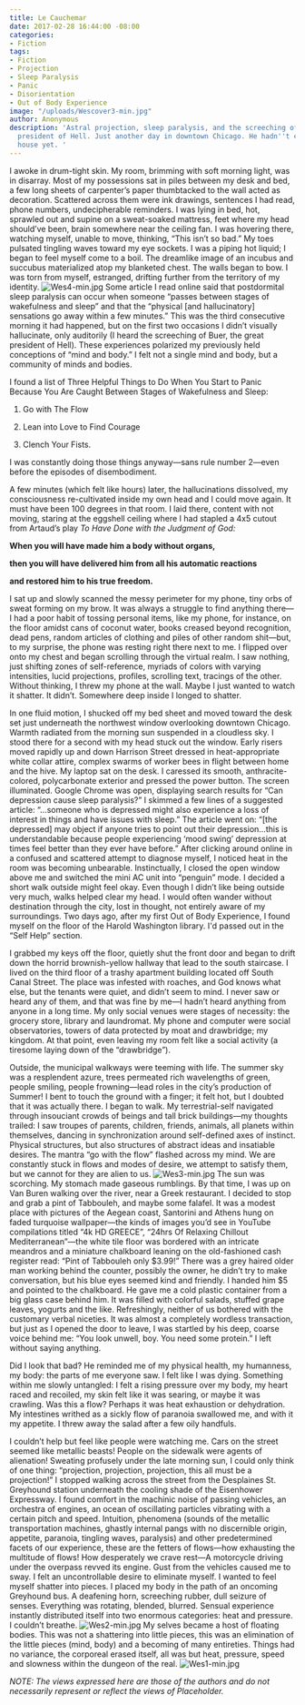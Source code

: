 ```yaml
---
title: Le Cauchemar
date: 2017-02-28 16:44:00 -08:00
categories:
- Fiction
tags:
- Fiction
- Projection
- Sleep Paralysis
- Panic
- Disorientation
- Out of Body Experience
image: "/uploads/Wescover3-min.jpg"
author: Anonymous
description: 'Astral projection, sleep paralysis, and the screeching of Buer, the
  president of Hell. Just another day in downtown Chicago. He hadn''t even left his
  house yet. '
---
```


I awoke in drum-tight skin. My room, brimming with soft morning light, was in disarray. Most of my possessions sat in piles between my desk and bed, a few long sheets of carpenter’s paper thumbtacked to the wall acted as decoration. Scattered across them were ink drawings, sentences I had read, phone numbers, undecipherable reminders. I was lying in bed, hot, sprawled out and supine on a sweat-soaked mattress, feet where my head should’ve been, brain somewhere near the ceiling fan. I was hovering there, watching myself, unable to move, thinking, “This isn’t so bad.” My toes pulsated tingling waves toward my eye sockets. I was a piping hot liquid; I began to feel myself come to a boil. The dreamlike image of an incubus and succubus materialized atop my blanketed chest. The walls began to bow. I was torn from myself, estranged, drifting further from the territory of my identity.
![Wes4-min.jpg](/uploads/Wes4-min.jpg)
Some article I read online said that postdormital sleep paralysis can occur when someone “passes between stages of wakefulness and sleep” and that the “physical \[and hallucinatory\] sensations go away within a few minutes.” This was the third consecutive morning it had happened, but on the first two occasions I didn’t visually hallucinate, only auditorily (I heard the screeching of Buer, the great president of Hell). These experiences polarized my previously held conceptions of “mind and body.” I felt not a single mind and body, but a community of minds and bodies.

I found a list of Three Helpful Things to Do When You Start to Panic Because You Are Caught Between Stages of Wakefulness and Sleep:

1. Go with The Flow

2. Lean into Love to Find Courage

3. Clench Your Fists.

I was constantly doing those things anyway—sans rule number 2—even before the episodes of disembodiment.

A few minutes (which felt like hours) later, the hallucinations dissolved, my consciousness re-cultivated inside my own head and I could move again. It must have been 100 degrees in that room. I laid there, content with not moving, staring at the eggshell ceiling where I had stapled a 4x5 cutout from Artaud’s play *To Have Done with the Judgment of God:*

**When you will have made him a body without organs,**

**then you will have delivered him from all his automatic reactions**

**and restored him to his true freedom.**

I sat up and slowly scanned the messy perimeter for my phone, tiny orbs of sweat forming on my brow. It was always a struggle to find anything there—I had a poor habit of tossing personal items, like my phone, for instance, on the floor amidst cans of coconut water, books creased beyond recognition, dead pens, random articles of clothing and piles of other random shit—but, to my surprise, the phone was resting right there next to me. I flipped over onto my chest and began scrolling through the virtual realm. I saw nothing, just shifting zones of self-reference, myriads of colors with varying intensities, lucid projections, profiles, scrolling text, tracings of the other. Without thinking, I threw my phone at the wall. Maybe I just wanted to watch it shatter. It didn’t. Somewhere deep inside I longed to shatter.

In one fluid motion, I shucked off my bed sheet and moved toward the desk set just underneath the northwest window overlooking downtown Chicago. Warmth radiated from the morning sun suspended in a cloudless sky. I stood there for a second with my head stuck out the window. Early risers moved rapidly up and down Harrison Street dressed in heat-appropriate white collar attire, complex swarms of worker bees in flight between home and the hive. My laptop sat on the desk. I caressed its smooth, anthracite-colored, polycarbonate exterior and pressed the power button. The screen illuminated. Google Chrome was open, displaying search results for “Can depression cause sleep paralysis?” I skimmed a few lines of a suggested article: “…someone who is depressed might also experience a loss of interest in things and have issues with sleep.” The article went on: “\[the depressed\] may object if anyone tries to point out their depression…this is understandable because people experiencing ‘mood swing’ depression at times feel better than they ever have before.” After clicking around online in a confused and scattered attempt to diagnose myself, I noticed heat in the room was becoming unbearable. Instinctually, I closed the open window above me and switched the mini AC unit into “penguin” mode. I decided a short walk outside might feel okay. Even though I didn’t like being outside very much, walks helped clear my head. I would often wander without destination through the city, lost in thought, not entirely aware of my surroundings. Two days ago, after my first Out of Body Experience, I found myself on the floor of the Harold Washington library. I'd passed out in the “Self Help” section.

I grabbed my keys off the floor, quietly shut the front door and began to drift down the horrid brownish-yellow hallway that lead to the south staircase. I lived on the third floor of a trashy apartment building located off South Canal Street. The place was infested with roaches, and God knows what else, but the tenants were quiet, and didn’t seem to mind. I never saw or heard any of them, and that was fine by me—I hadn’t heard anything from anyone in a long time. My only social venues were stages of necessity: the grocery store, library and laundromat. My phone and computer were social observatories, towers of data protected by moat and drawbridge; my kingdom. At that point, even leaving my room felt like a social activity (a tiresome laying down of the “drawbridge”).

Outside, the municipal walkways were teeming with life. The summer sky was a resplendent azure, trees permeated rich wavelengths of green, people smiling, people frowning—lead roles in the city’s production of Summer! I bent to touch the ground with a finger; it felt hot, but I doubted that it was actually there. I began to walk. My terrestrial-self navigated through insouciant crowds of beings and tall brick buildings—my thoughts trailed: I saw troupes of parents, children, friends, animals, all planets within themselves, dancing in synchronization around self-defined axes of instinct. Physical structures, but also structures of abstract ideas and insatiable desires. The mantra “go with the flow” flashed across my mind. We are constantly stuck in flows and modes of desire, we attempt to satisfy them, but we cannot for they are alien to us.
![Wes3-min.jpg](/uploads/Wes3-min.jpg)
The sun was scorching. My stomach made gaseous rumblings. By that time, I was up on Van Buren walking over the river, near a Greek restaurant. I decided to stop and grab a pint of Tabbouleh, and maybe some falafel. It was a modest place with pictures of the Aegean coast, Santorini and Athens hung on faded turquoise wallpaper—the kinds of images you’d see in YouTube compilations titled “4k HD GREECE”, “24hrs Of Relaxing Chillout Mediterranean”—the white tile floor was bordered with an intricate meandros and a miniature chalkboard leaning on the old-fashioned cash register read: “Pint of Tabbouleh only $3.99!” There was a grey haired older man working behind the counter, possibly the owner, he didn’t try to make conversation, but his blue eyes seemed kind and friendly. I handed him $5 and pointed to the chalkboard. He gave me a cold plastic container from a big glass case behind him. It was filled with colorful salads, stuffed grape leaves, yogurts and the like. Refreshingly, neither of us bothered with the customary verbal niceties. It was almost a completely wordless transaction, but just as I opened the door to leave, I was startled by his deep, coarse voice behind me: “You look unwell, boy. You need some protein.” I left without saying anything.

Did I look that bad? He reminded me of my physical health, my humanness, my body: the parts of me everyone saw. I felt like I was dying. Something within me slowly untangled: I felt a rising pressure over my body, my heart raced and recoiled, my skin felt like it was searing, or maybe it was crawling. Was this a flow? Perhaps it was heat exhaustion or dehydration. My intestines writhed as a sickly flow of paranoia swallowed me, and with it my appetite. I threw away the salad after a few oily handfuls.

I couldn’t help but feel like people were watching me. Cars on the street seemed like metallic beasts! People on the sidewalk were agents of alienation! Sweating profusely under the late morning sun, I could only think of one thing: “projection, projection, projection, this all must be a projection!” I stopped walking across the street from the Desplaines St. Greyhound station underneath the cooling shade of the Eisenhower Expressway. I found comfort in the machinic noise of passing vehicles, an orchestra of engines, an ocean of oscillating particles vibrating with a certain pitch and speed. Intuition, phenomena (sounds of the metallic transportation machines, ghastly internal pangs with no discernible origin, appetite, paranoia, tingling waves, paralysis) and other predetermined facets of our experience, these are the fetters of flows—how exhausting the multitude of flows! How desperately we crave rest—A motorcycle driving under the overpass revved its engine. Gust from the vehicles caused me to sway. I felt an uncontrollable desire to eliminate myself. I wanted to feel myself shatter into pieces. I placed my body in the path of an oncoming Greyhound bus. A deafening horn, screeching rubber, dull seizure of senses. Everything was rotating, blended, blurred. Sensual experience instantly distributed itself into two enormous categories: heat and pressure. I couldn’t breathe.
![Wes2-min.jpg](/uploads/Wes2-min.jpg)
My selves became a host of floating bodies. This was not a shattering into little pieces, this was an elimination of the little pieces (mind, body) and a becoming of many entireties. Things had no variance, the corporeal erased itself, all was but heat, pressure, speed and slowness within the dungeon of the real.
![Wes1-min.jpg](/uploads/Wes1-min.jpg)


*NOTE: The views expressed here are those of the authors and do not necessarily represent or reflect the views of Placeholder.*